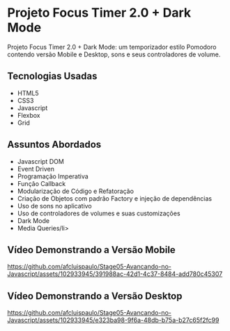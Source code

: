 # Projeto Focus Timer 2.0 + Dark Mode
<p> Projeto Focus Timer 2.0 + Dark Mode: um temporizador estilo Pomodoro contendo versão Mobile e Desktop, sons e seus controladores de volume.</p>

## Tecnologias Usadas
<ul>
    <li>HTML5</li>
    <li>CSS3</li>
    <li>Javascript</li>
    <li>Flexbox</li>
    <li>Grid</li>
</ul>

## Assuntos Abordados
<ul>
    <li>Javascript DOM</li>
    <li>Event Driven</li>
    <li>Programação Imperativa</li>
    <li>Função Callback</li>
    <li>Modularização de Código e Refatoração</li>
    <li>Criação de Objetos com padrão Factory e injeção de dependências</li>
    <li>Uso de sons no aplicativo</li>
    <li>Uso de controladores de volumes e suas customizações</li>
    <li>Dark Mode</li>
    <li>Media Queries/li>
</ul>

## Vídeo Demonstrando a Versão Mobile
https://github.com/afcluispaulo/Stage05-Avancando-no-Javascript/assets/102933945/391988ac-42d1-4c37-8484-add780c45307

## Vídeo Demonstrando a Versão Desktop
https://github.com/afcluispaulo/Stage05-Avancando-no-Javascript/assets/102933945/e323ba98-9f6a-48db-b75a-b27c65f2fc99

